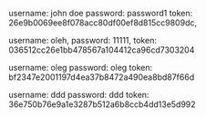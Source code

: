 username: john doe
password: password1
token: 26e9b0069ee8f078acc80df00ef8d815cc9809dc,

username: oleh,
password: 11111,
token: 036512cc26e1bb478567a104412ca96cd7303204

username: oleg
password: oleg
token: bf2347e2001197d4ea37b8472a490ea8bd87f66d

username: ddd
password: ddd
token: 36e750b76e9a1e3287b512a6b8ccb4dd13e5d992

